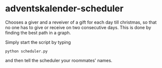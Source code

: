 # adventskalender-scheduler
Chooses a giver and a reveiver of a gift for each day till christmas, so that no one has to give or receive on two consecutive days. 
This is done by finding the best path in a graph.

Simply start the script by typing
````
python scheduler.py
````
and then tell the scheduler your roommates' names.